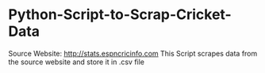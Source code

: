 # Python-Script-to-Scrap-Cricket-Data
Source Website: http://stats.espncricinfo.com
This Script scrapes data from the source website and store it in .csv file
